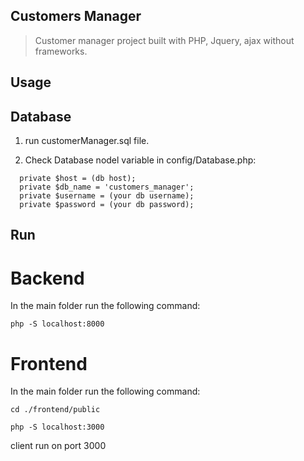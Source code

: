 ## Customers Manager

> Customer manager project built with PHP, Jquery, ajax without frameworks.

## Usage

## Database

1. run customerManager.sql file.

2. Check Database nodel variable in config/Database.php:

```
  private $host = (db host);
  private $db_name = 'customers_manager';
  private $username = (your db username);
  private $password = (your db password);
```

## Run

# Backend

In the main folder run the following command:

```
php -S localhost:8000
```

# Frontend

In the main folder run the following command:

```
cd ./frontend/public

php -S localhost:3000
```

client run on port 3000
